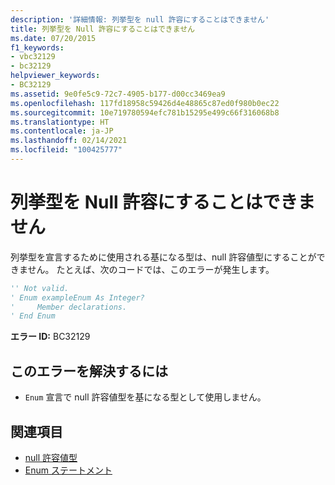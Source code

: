 ```yaml
---
description: '詳細情報: 列挙型を null 許容にすることはできません'
title: 列挙型を Null 許容にすることはできません
ms.date: 07/20/2015
f1_keywords:
- vbc32129
- bc32129
helpviewer_keywords:
- BC32129
ms.assetid: 9e0fe5c9-72c7-4905-b177-d00cc3469ea9
ms.openlocfilehash: 117fd18958c59426d4e48865c87ed0f980b0ec22
ms.sourcegitcommit: 10e719780594efc781b15295e499c66f316068b8
ms.translationtype: HT
ms.contentlocale: ja-JP
ms.lasthandoff: 02/14/2021
ms.locfileid: "100425777"
---
```

# <a name="enum-types-cannot-be-nullable"></a>列挙型を Null 許容にすることはできません

列挙型を宣言するために使用される基になる型は、null 許容値型にすることができません。 たとえば、次のコードでは、このエラーが発生します。  
  
```vb  
'' Not valid.  
' Enum exampleEnum As Integer?  
'     Member declarations.  
' End Enum  
```  
  
 **エラー ID:** BC32129  
  
## <a name="to-correct-this-error"></a>このエラーを解決するには  
  
- `Enum` 宣言で null 許容値型を基になる型として使用しません。  
  
## <a name="see-also"></a>関連項目

- [null 許容値型](../programming-guide/language-features/data-types/nullable-value-types.md)
- [Enum ステートメント](../language-reference/statements/enum-statement.md)

